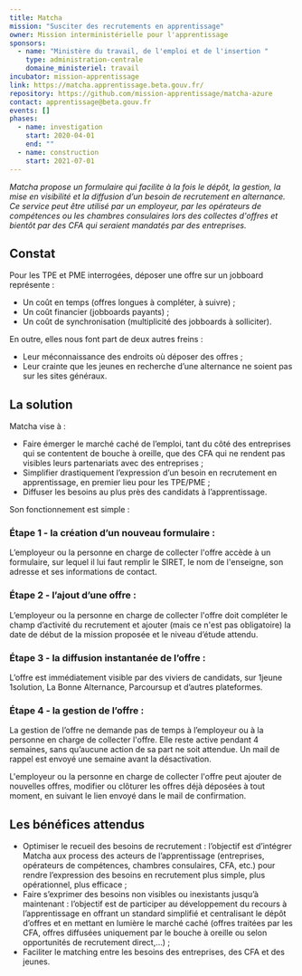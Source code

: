 ```yaml
---
title: Matcha
mission: "Susciter des recrutements en apprentissage"
owner: Mission interministérielle pour l'apprentissage
sponsors:
  - name: "Ministère du travail, de l'emploi et de l'insertion "
    type: administration-centrale
    domaine_ministeriel: travail
incubator: mission-apprentissage
link: https://matcha.apprentissage.beta.gouv.fr/
repository: https://github.com/mission-apprentissage/matcha-azure
contact: apprentissage@beta.gouv.fr
events: []
phases:
  - name: investigation
    start: 2020-04-01
    end: ""
  - name: construction
    start: 2021-07-01
---
```

*Matcha propose un formulaire qui facilite à la fois le dépôt, la gestion, la mise en visibilité et la diffusion d’un besoin de recrutement en alternance.
Ce service peut être utilisé par un employeur, par les opérateurs de compétences ou les chambres consulaires lors des collectes d'offres et bientôt par des CFA qui seraient mandatés par des entreprises.*

## Constat

Pour les TPE et PME interrogées, déposer une offre sur un jobboard représente : 
- Un coût en temps (offres longues à compléter, à suivre) ; 
- Un coût financier (jobboards payants) ; 
- Un coût de synchronisation (multiplicité des jobboards à solliciter). 


En outre, elles nous font part de deux autres freins : 
- Leur méconnaissance des endroits où déposer des offres ; 
- Leur crainte que les jeunes en recherche d’une alternance ne soient pas sur les sites généraux.


## La solution

Matcha vise à :
- Faire émerger le marché caché de l’emploi, tant du côté des entreprises qui se contentent de bouche à oreille, que des CFA qui ne rendent pas visibles leurs partenariats avec des entreprises ; 
- Simplifier drastiquement l’expression d’un besoin en recrutement en apprentissage, en premier lieu pour les TPE/PME ; 
- Diffuser les besoins au plus près des candidats à l’apprentissage.

Son fonctionnement est simple : 

### Étape 1 - la création d’un nouveau formulaire :

L’employeur ou la personne en charge de collecter l'offre accède à un formulaire, sur lequel il lui faut remplir le SIRET, le nom de l'enseigne, son adresse et ses informations de contact. 

### Étape 2 - l’ajout d’une offre :

L’employeur ou la personne en charge de collecter l'offre doit compléter le champ d’activité du recrutement et ajouter (mais ce n'est pas obligatoire) la date de début de la mission proposée et le niveau d’étude attendu.

### Étape 3 - la diffusion instantanée de l’offre :

L’offre est immédiatement visible par des viviers de candidats, sur 1jeune 1solution, La Bonne Alternance, Parcoursup et d’autres plateformes.

### Étape 4 - la gestion de l’offre :

La gestion de l’offre ne demande pas de temps à l’employeur ou à la personne en charge de collecter l'offre. Elle reste active pendant 4 semaines, sans qu’aucune action de sa part ne soit attendue. Un mail de rappel est envoyé une semaine avant la désactivation.

L'employeur ou la personne en charge de collecter l'offre peut ajouter de nouvelles offres, modifier ou clôturer les offres déjà déposées à tout moment, en suivant le lien envoyé dans le mail de confirmation.


## Les bénéfices attendus

- Optimiser le recueil des besoins de recrutement : l’objectif est d’intégrer Matcha aux process des acteurs de l’apprentissage (entreprises, opérateurs de compétences, chambres consulaires, CFA, etc.) pour rendre l’expression des besoins en recrutement plus simple, plus opérationnel, plus efficace ; 
- Faire s’exprimer des besoins non visibles ou inexistants jusqu’à maintenant : l’objectif est de participer au développement du recours à l’apprentissage en offrant un standard simplifié et centralisant le dépôt d’offres et en mettant en lumière le marché caché (offres traitées par les CFA, offres diffusées uniquement par le bouche à oreille ou selon opportunités de recrutement direct,...) ; 
- Faciliter le matching entre les besoins des entreprises, des CFA et des jeunes.



